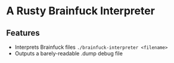 # A Rusty Brainfuck Interpreter
## Features
 - Interprets Brainfuck files
   `./brainfuck-interpreter <filename>`
 - Outputs a barely-readable .dump debug file 
